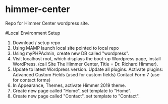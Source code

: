 # himmer-center
Repo for Himmer Center wordpress site.

#Local Environment Setup
1. Download / setup repo
2. Using MAMP launch local site pointed to local repo
3. Using myPHPAdmin, create new DB called "wordpress".
4. Visit localhost root, which displays the boot-up Wordpress page, install WordPress. (call Site The Himmer Center, Title = Dr. Richard Himmer).
5. Update to latest Wordpress version. Update all plugins. Activate plugins:
	Advanced Custom Fields (used for custom fields)
  Contact Form 7 (use for contact forms)
6. In Appearance, Themes, activate Himmer 2019 theme.
7. Create new page called "Home", set template to "Home".
8. Create new page called "Contact", set template to "Contact".
